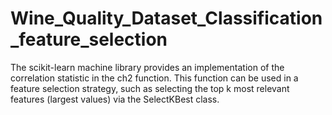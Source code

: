 # Wine_Quality_Dataset_Classification_feature_selection
The scikit-learn machine library provides an implementation of the correlation statistic in the ch2 function. This function can be used in a feature selection strategy, such as selecting the top k most relevant features (largest values) via the SelectKBest class.
